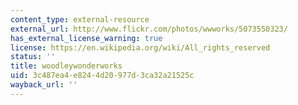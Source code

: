 ```yaml
---
content_type: external-resource
external_url: http://www.flickr.com/photos/wwworks/5073550323/
has_external_license_warning: true
license: https://en.wikipedia.org/wiki/All_rights_reserved
status: ''
title: woodleywonderworks
uid: 3c487ea4-e824-4d20-977d-3ca32a21525c
wayback_url: ''
---
```

